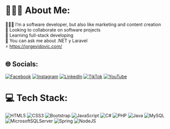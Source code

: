 # 👨🏻‍🔧 About Me:
👨🏻‍💻 I’m a software developer, but also like marketing and content creation<br>🔭 Looking to collaborate on software projects<br>🌱 Learning full-stack developing<br>💬 You can ask me about .NET y Laravel<br>⚡ https://jorgevidovic.com/


## 🌐 Socials:
[![Facebook](https://img.shields.io/badge/Facebook-%231877F2.svg?logo=Facebook&logoColor=white)](https://www.facebook.com/jorgeividovic/) [![Instagram](https://img.shields.io/badge/Instagram-%23E4405F.svg?logo=Instagram&logoColor=white)](https://www.instagram.com/jorgevidovic) [![LinkedIn](https://img.shields.io/badge/LinkedIn-%230077B5.svg?logo=linkedin&logoColor=white)](https://www.linkedin.com/in/jorgevidovic/) [![TikTok](https://img.shields.io/badge/TikTok-%23000000.svg?logo=TikTok&logoColor=white)](https://www.tiktok.com/@jorgevidovic) [![YouTube](https://img.shields.io/badge/YouTube-%23FF0000.svg?logo=YouTube&logoColor=white)](https://www.youtube.com/@JorgeVidovic)

# 💻 Tech Stack:
  ![HTML5](https://img.shields.io/badge/html5-%23E34F26.svg?style=flat&logo=html5&logoColor=white) ![CSS3](https://img.shields.io/badge/css3-%231572B6.svg?style=flat&logo=css3&logoColor=white) ![Bootstrap](https://img.shields.io/badge/bootstrap-%23563D7C.svg?style=flat&logo=bootstrap&logoColor=white) ![JavaScript](https://img.shields.io/badge/javascript-%23323330.svg?style=flat&logo=javascript&logoColor=%23F7DF1E) ![C#](https://img.shields.io/badge/c%23-%23239120.svg?style=flat&logo=c-sharp&logoColor=white) ![PHP](https://img.shields.io/badge/php-%23777BB4.svg?style=flat&logo=php&logoColor=white) ![Java](https://img.shields.io/badge/java-%23ED8B00.svg?style=flat&logo=java&logoColor=white) ![MySQL](https://img.shields.io/badge/mysql-%2300f.svg?style=flat&logo=mysql&logoColor=white) ![MicrosoftSQLServer](https://img.shields.io/badge/Microsoft%20SQL%20Sever-CC2927?style=flat&logo=microsoft%20sql%20server&logoColor=white)  ![Spring](https://img.shields.io/badge/spring-%236DB33F.svg?style=flat&logo=spring&logoColor=white) ![NodeJS](https://img.shields.io/badge/node.js-6DA55F?style=flat&logo=node.js&logoColor=white) 
